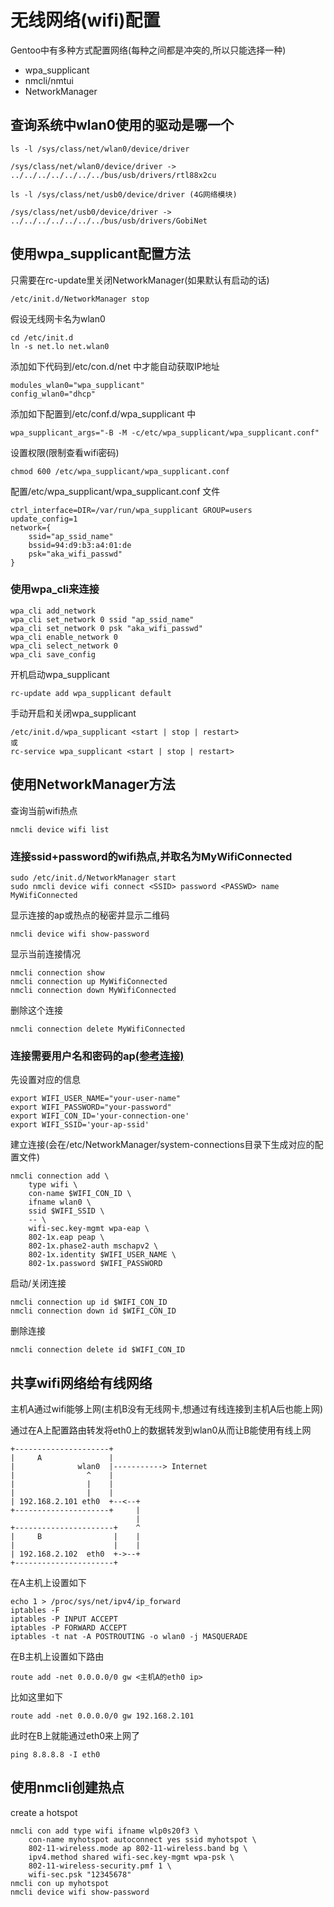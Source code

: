# 无线网络(wifi)配置

Gentoo中有多种方式配置网络(每种之间都是冲突的,所以只能选择一种)

- wpa_supplicant
- nmcli/nmtui
- NetworkManager

## 查询系统中wlan0使用的驱动是哪一个

	ls -l /sys/class/net/wlan0/device/driver

	/sys/class/net/wlan0/device/driver -> ../../../../../../../bus/usb/drivers/rtl88x2cu

	ls -l /sys/class/net/usb0/device/driver (4G网络模块)

	/sys/class/net/usb0/device/driver -> ../../../../../../../bus/usb/drivers/GobiNet

## 使用wpa_supplicant配置方法

只需要在rc-update里关闭NetworkManager(如果默认有启动的话)

	/etc/init.d/NetworkManager stop

假设无线网卡名为wlan0

	cd /etc/init.d
	ln -s net.lo net.wlan0

添加如下代码到/etc/con.d/net 中才能自动获取IP地址

	modules_wlan0="wpa_supplicant"
	config_wlan0="dhcp"

添加如下配置到/etc/conf.d/wpa_supplicant 中

	wpa_supplicant_args="-B -M -c/etc/wpa_supplicant/wpa_supplicant.conf"

设置权限(限制查看wifi密码)

	chmod 600 /etc/wpa_supplicant/wpa_supplicant.conf

配置/etc/wpa_supplicant/wpa_supplicant.conf 文件

	ctrl_interface=DIR=/var/run/wpa_supplicant GROUP=users
	update_config=1
	network={
		ssid="ap_ssid_name"
		bssid=94:d9:b3:a4:01:de
		psk="aka_wifi_passwd"
	}

### 使用wpa_cli来连接

    wpa_cli add_network
    wpa_cli set_network 0 ssid "ap_ssid_name"
    wpa_cli set_network 0 psk "aka_wifi_passwd"
    wpa_cli enable_network 0
    wpa_cli select_network 0
    wpa_cli save_config

开机启动wpa_supplicant

	rc-update add wpa_supplicant default

手动开启和关闭wpa_supplicant

	/etc/init.d/wpa_supplicant <start | stop | restart>
    或
    rc-service wpa_supplicant <start | stop | restart>

## 使用NetworkManager方法

查询当前wifi热点

	nmcli device wifi list

### 连接ssid+password的wifi热点,并取名为MyWifiConnected

	sudo /etc/init.d/NetworkManager start
	sudo nmcli device wifi connect <SSID> password <PASSWD> name MyWifiConnected

显示连接的ap或热点的秘密并显示二维码

	nmcli device wifi show-password

显示当前连接情况

	nmcli connection show
	nmcli connection up MyWifiConnected
	nmcli connection down MyWifiConnected

删除这个连接

	nmcli connection delete MyWifiConnected

### 连接需要用户名和密码的ap[(参考连接)](https://unix.stackexchange.com/questions/145366/how-to-connect-to-an-802-1x-wireless-network-via-nmcli)

先设置对应的信息

	export WIFI_USER_NAME="your-user-name"
	export WIFI_PASSWORD="your-password"
	export WIFI_CON_ID='your-connection-one'
	export WIFI_SSID='your-ap-ssid'

建立连接(会在/etc/NetworkManager/system-connections目录下生成对应的配置文件)

	nmcli connection add \
		type wifi \
		con-name $WIFI_CON_ID \
		ifname wlan0 \
		ssid $WIFI_SSID \
		-- \
		wifi-sec.key-mgmt wpa-eap \
		802-1x.eap peap \
		802-1x.phase2-auth mschapv2 \
		802-1x.identity $WIFI_USER_NAME \
		802-1x.password $WIFI_PASSWORD

启动/关闭连接

    nmcli connection up id $WIFI_CON_ID
    nmcli connection down id $WIFI_CON_ID

删除连接

    nmcli connection delete id $WIFI_CON_ID

## 共享wifi网络给有线网络

主机A通过wifi能够上网(主机B没有无线网卡,想通过有线连接到主机A后也能上网)

通过在A上配置路由转发将eth0上的数据转发到wlan0从而让B能使用有线上网

	+---------------------+
	|     A       		  |
	|              wlan0  |-----------> Internet
	|                ^    |
	|                |    |
	|                |    |
	| 192.168.2.101 eth0  +--<--+
	+---------------------+     |
						        |
	+----------------------+    ^
	|     B                |    |
	|                      |    |
	| 192.168.2.102  eth0  +->--+
	+----------------------+

在A主机上设置如下

	echo 1 > /proc/sys/net/ipv4/ip_forward
	iptables -F
	iptables -P INPUT ACCEPT
	iptables -P FORWARD ACCEPT
	iptables -t nat -A POSTROUTING -o wlan0 -j MASQUERADE

在B主机上设置如下路由

	route add -net 0.0.0.0/0 gw <主机A的eth0 ip>

比如这里如下

	route add -net 0.0.0.0/0 gw 192.168.2.101

此时在B上就能通过eth0来上网了

	ping 8.8.8.8 -I eth0

## 使用nmcli创建热点

create a hotspot

	nmcli con add type wifi ifname wlp0s20f3 \
		con-name myhotspot autoconnect yes ssid myhotspot \
		802-11-wireless.mode ap 802-11-wireless.band bg \
		ipv4.method shared wifi-sec.key-mgmt wpa-psk \
		802-11-wireless-security.pmf 1 \
		wifi-sec.psk "12345678"
	nmcli con up myhotspot
	nmcli device wifi show-password
